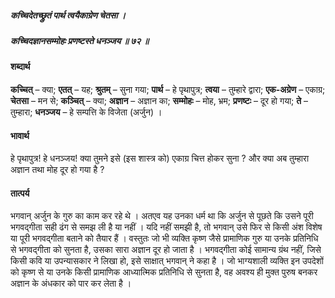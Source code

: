 ##### कच्चिदेतच्छ्रुतं पार्थ त्वयैकाग्रेण चेतसा ।
##### कच्चिदज्ञानसम्मोहः प्रणष्टस्ते धनञ्जय ॥ ७२ ॥

#### शब्दार्थ

**कच्चित्** – क्या; **एतत्** – यह; **श्रुतम्** – सुना गया; **पार्थ** – हे पृथापुत्र; **त्वया** – तुम्हारे द्वारा; **एक-अग्रेण** – एकाग्र; **चेतसा** – मन से; **कञ्चित्** – क्या; **अज्ञान** – अज्ञान का; **सम्मोहः** – मोह, भ्रम; **प्रणष्टः** – दूर हो गया; **ते** – तुम्हारा; **धनञ्जय** – हे सम्पत्ति के विजेता (अर्जुन) ।

#### भावार्थ

हे पृथापुत्र! हे धनञ्जय! क्या तुमने इसे (इस शास्त्र को) एकाग्र चित्त होकर सुना ? और क्या अब तुम्हारा अज्ञान तथा मोह दूर हो गया है ?

#### तात्पर्य

भगवान् अर्जुन के गुरु का काम कर रहे थे । अतएव यह उनका धर्म था कि अर्जुन से पूछते कि उसने पूरी भगवद्गीता सही ढंग से समझ ली है या नहीं । यदि नहीं समझी है, तो भगवान् उसे फिर से किसी अंश विशेष या पूरी भगवद्गीता बताने को तैयार हैं । वस्तुतः जो भी व्यक्ति कृष्ण जैसे प्रामाणिक गुरु या उनके प्रतिनिधि से भगवद्गीता को सुनता है, उसका सारा अज्ञान दूर हो जाता है । भगवद्गीता कोई सामान्य ग्रंथ नहीं, जिसे किसी कवि या उपन्यासकार ने लिखा हो, इसे साक्षात् भगवान् ने कहा है । जो भाग्यशाली व्यक्ति इन उपदेशों को कृष्ण से या उनके किसी प्रामाणिक आध्यात्मिक प्रतिनिधि से सुनता है, वह अवश्य ही मुक्त पुरुष बनकर अज्ञान के अंधकार को पार कर लेता है ।